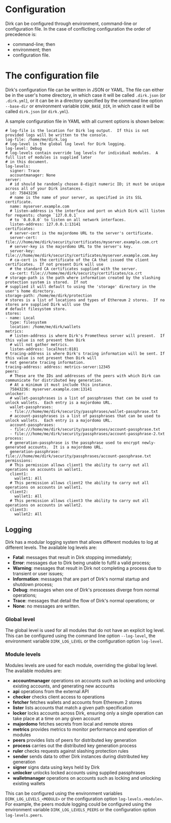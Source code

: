 # Configuration
Dirk can be configured through environment, command-line or configuration file.  In the case of conflicting configuration the order of precedence is:

  - command-line; then
  - environment; then
  - configuration file.

# The configuration file
Dirk's configuration file can be written in JSON or YAML.  The file can either be in the user's home directory, in which case it will be called `.dirk.json` (or `.dirk.yml`), or it can be in a directory specified by the command line option `--base-dir` or environment variable `DIRK_BASE_DIR`, in which case it will be called `dirk.json` (or `dirk.yml`).

A sample configuration file in YAML with all current options is shown below:

```
# log-file is the location for Dirk log output.  If this is not provided logs will be written to the console.
log-file: /home/me/dirk.log
# log-level is the global log level for Dirk logging.
log-level: Debug
# log-levels contain override log levels for individual modules.  A full list of modules is supplied later
# in this document.
log-levels:
  signer: Trace
  accountmanager: None
server:
  # id should be randomly chosen 8-digit numeric ID; it must be unique across all of your Dirk instances.
  id: 75843236
  # name is the name of your server, as specified in its SSL certificate.
  name: myserver.example.com
  # listen-address is the interface and port on which Dirk will listen for requests; change `127.0.0.1`
  # to `0.0.0.0` to listen on all network interfaces.
  listen-address: 127.0.0.1:13141
certificates:
  # server-cert is the majordomo URL to the server's certificate.
  server-cert: file:///home/me/dirk/security/certificates/myserver.example.com.crt
  # server-key is the majordomo URL to the server's key.
  server-key: file:///home/me/dirk/security/certificates/myserver.example.com.key
  # ca-cert is the certificate of the CA that issued the client certificates.  If not present Dirk will use
  # the standard CA certificates supplied with the server.
  ca-cert: file:///home/me/dirk/security/certificates/ca.crt
# storage-path is the path where information created by the slashing protection system is stored.  If not
# supplied it will default to using the 'storage' directory in the user's home directory.
storage-path: /home/me/dirk/protection
# stores is a list of locations and types of Ethereum 2 stores.  If no stores are supplied Dirk will use the
# default filesystem store.
stores:
- name: Local
  type: filesystem
  location: /home/me/dirk/wallets
metrics:
  # listen-address is where Dirk's Prometheus server will present.  If this value is not present then Dirk
  # will not gather metrics.
  listen-address: localhost:8181
# tracing-address is where Dirk's tracing information will be sent. If this value is not present then Dirk will
# not generate tracing information.
tracing-address: address: metrics-server:12345
peers:
  # These are the IDs and addresses of the peers with which Dirk can communicate for distributed key generation.
  # At a minimum it must include this instance.
  75843236: myserver.example.com:13141
unlocker:
  # wallet-passphrases is a list of passphrases that can be used to unlock wallets.  Each entry is a majordomo URL.
  wallet-passphrases:
  - file:///home/me/dirk/security/passphrases/wallet-passphrase.txt
  # account-passphrases is a list of passphrases that can be used to unlock wallets.  Each entry is a majordomo URL.
  account-passphrases:
  - file:///home/me/dirk/security/passphrases/account-passphrase.txt
  - file:///home/me/dirk/security/passphrases/account-passphrase-2.txt
process:
  # generation-passphrase is the passphrase used to encrypt newly-generated accounts.  It is a majordomo URL.
  generation-passphrase: file:///home/me/dirk/security/passphrases/account-passphrase.txt
permissions:
  # This permission allows client1 the ability to carry out all operations on accounts in wallet1.
  client1:
    wallet1: All
  # This permission allows client2 the ability to carry out all operations on accounts in wallet1.
  client2:
    wallet1: All
  # This permission allows client3 the ability to carry out all operations on accounts in wallet2.
  client3:
    wallet2: All
```

## Logging
Dirk has a modular logging system that allows different modules to log at different levels.  The available log levels are:

  - **Fatal**: messages that result in Dirk stopping immediately;
  - **Error**: messages due to Dirk being unable to fulfil a valid process;
  - **Warning**: messages that result in Dirk not completing a process due to transient or user issues;
  - **Information**: messages that are part of Dirk's normal startup and shutdown process;
  - **Debug**: messages when one of Dirk's processes diverge from normal operations;
  - **Trace**: messages that detail the flow of Dirk's normal operations; or
  - **None**: no messages are written.

### Global level
The global level is used for all modules that do not have an explicit log level.  This can be configured using the command line option `--log-level`, the environment variable `DIRK_LOG_LEVEL` or the configuration option `log-level`.

### Module levels
Modules levels are used for each module, overriding the global log level.  The available modules are:

  - **accountmanager** operations on accounts such as locking and unlocking existing accounts, and generating new accounts
  - **api** operations from the external API
  - **checker** checks client access to operations
  - **fetcher** fetches wallets and accounts from Ethereum 2 stores
  - **lister** lists accounts that match a given path specification
  - **locker** locks accounts across Dirk, ensuring only a single operation can take place at a time on any given account
  - **majordomo** fetches secrets from local and remote stores
  - **metrics** provides metrics to monitor performance and operation of modules
  - **peers** provides lists of peers for distributed key generation
  - **process** carries out the distributed key generation process
  - **ruler** checks requests against slashing protection rules
  - **sender** sends data to other Dirk instances during distributed key generation
  - **signer** signs data using keys held by Dirk
  - **unlocker** unlocks locked accounts using supplied passphrases
  - **walletmanager** operations on accounts such as locking and unlocking existing wallets

This can be configured using the environment variables `DIRK_LOG_LEVELS_<MODULE>` or the configuration option `log-levels.<module>`.  For example, the peers module logging could be configured using the environment variable `DIRK_LOG_LEVELS_PEERS` or the configuration option `log-levels.peers`.
